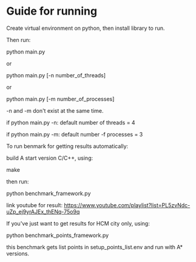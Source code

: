 # Guide for running

Create virtual environment on python, then install library to run.

Then run:

python main.py

or

python main.py [-n number_of_threads]

or

python main.py [-m number_of_processes]

-n and -m don't exist at the same time.

if python main.py -n: default number of threads = 4

if python main.py -m: default number -f processes = 3

To run benmark for getting results automatically:

build A start version C/C++, using:

make

then run:

python benchmark_framework.py

link youtube for result: <https://www.youtube.com/playlist?list=PL5zvNdc-uZp_ej9yrAJEx_thENq-75o9q>

If you've just want to get results for HCM city only,
using:

python benchmark_points_framework.py

this benchmark gets list points in setup_points_list.env and run with A* versions.
